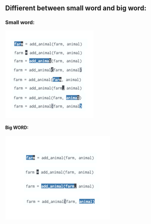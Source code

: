 ## Diffierent between small word and big word:



### Small word:

![small-word](./assets/small-word.png)

#### Big WORD:

![big-word](./assets/big-word.png)

